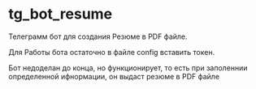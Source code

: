 # tg_bot_resume

Телеграмм бот для создания Резюме в PDF файле.

Для Работы бота остаточно в файле config вставить токен.

Бот недоделан до конца, но функционирует, то есть при заполеннии определенной ифнормации, он выдаст резюме в PDF файле
